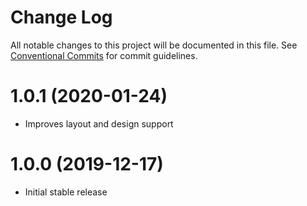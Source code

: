 # Change Log

All notable changes to this project will be documented in this file.
See [Conventional Commits](https://conventionalcommits.org) for commit guidelines.

# 1.0.1 (2020-01-24)

* Improves layout and design support

# 1.0.0 (2019-12-17)

* Initial stable release
